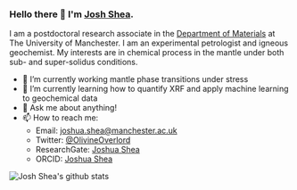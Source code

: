 ### Hello there 👋  I'm [Josh Shea](https://github.com/OlivineOverlord).

I am a postdoctoral research associate in the [Department of Materials](https://www.materials.manchester.ac.uk/) at The University of Manchester. I am an experimental petrologist and igneous geochemist. My interests are in chemical process in the mantle under both sub- and super-solidus conditions. 

- 🔭   I’m currently working mantle phase transitions under stress
- 🌱   I’m currently learning how to quantify XRF and apply machine learning to geochemical data
- 💬   Ask me about anything!
- 📫   How to reach me:
  * Email: joshua.shea@manchester.ac.uk
  * Twitter: [@OlivineOverlord](https://twitter.com/OlivineOverlord)
  * ResearchGate: [Joshua Shea](https://www.researchgate.net/profile/Joshua-Shea)
  * ORCID: [Joshua Shea](https://orcid.org/0000-0001-7869-1479)

![Josh Shea's github stats](https://github-readme-stats.vercel.app/api?username=OlivineOverlord)

